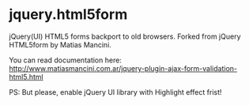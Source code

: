 jquery.html5form
===============

jQuery(UI) HTML5 forms backport to old browsers. Forked from jQuery HTML5form by Matias Mancini.

You can read documentation here: http://www.matiasmancini.com.ar/jquery-plugin-ajax-form-validation-html5.html

PS: But please, enable jQuery UI library with Highlight effect frist!